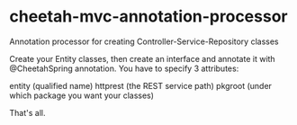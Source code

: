 # cheetah-mvc-annotation-processor
Annotation processor for creating Controller-Service-Repository classes

Create your Entity classes, then create an interface and annotate it with @CheetahSpring annotation.
You have to specify 3 attributes: 

entity (qualified name)
httprest (the REST service path)
pkgroot (under which package you want your classes)

That's all.

